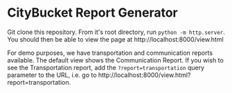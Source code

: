 # CityBucket Report Generator  

Git clone this repository. From it's root directory, run
`python -m http.server`. You should then be able to view
the page at http://localhost:8000/view.html

For demo purposes, we have transportation and communication
reports available. The default view shows the Communication
Report. If you wish to see the Transportation report, add the
`?report=transportation` query parameter to the URL, i.e. go
to http://localhost:8000/view.html?report=transportation.
